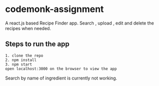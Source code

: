 # codemonk-assignment

A react.js based Recipe Finder app. Search , upload , edit and delete the recipes when needed.

## Steps to run the app
	1. clone the repo
	2. npm install
	3. npm start
	open localhost:3000 on the browser to view the app

Search by name of ingredient is currently not working.
